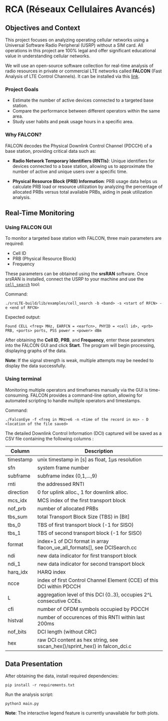 # RCA (Réseaux Cellulaires Avancés)

## Objectives and Context

This project focuses on analyzing operating cellular networks using a Universal Software Radio Peripheral (USRP) without a SIM card. All operations in this project are 100% legal and offer significant educational value in understanding cellular networks.

We will use an open-source software collection for real-time analysis of radio resources in private or commercial LTE networks called **FALCON** (Fast Analysis of LTE Control Channels). It can be installed via this [link](https://github.com/falkenber9/falcon).

### Project Goals
- Estimate the number of active devices connected to a targeted base station.
- Compare the performance between different operators within the same area.
- Study user habits and peak usage hours in a specific area.

### Why FALCON?
FALCON decodes the Physical Downlink Control Channel (PDCCH) of a base station, providing critical data such as:

- **Radio Network Temporary Identifiers (RNTIs)**: Unique identifiers for devices connected to a base station, allowing us to approximate the number of active and unique users over a specific time.

- **Physical Resource Block (PRB) Information**: PRB usage data helps us calculate PRB load or resource utilization by analyzing the percentage of allocated PRBs versus total available PRBs, aiding in peak utilization analysis.




## Real-Time Monitoring
### Using FALCON GUI

To monitor a targeted base station with FALCON, three main parameters are required:
- Cell ID
- PRB (Physical Resource Block)
- Frequency

These parameters can be obtained using the **srsRAN** software. Once srsRAN is installed, connect the USRP to your machine and use the [`cell_search`](https://github.com/srsran/srsRAN_4G/blob/master/lib/examples/cell_search.c) tool:

Command:

`./srsLTE-build/lib/examples/cell_search -b <band> -s <start of RFCN> -e <end of RFCN>`

Expected output:

`Found CELL <freq> MHz, EARFCN = <earfcn>, PHYID = <cell id>, <prb> PRB, <ports> ports, PSS power = <power> dBm`

After obtaining the **Cell ID**, **PRB**, and **Frequency**, enter these parameters into the FALCON GUI and click **Start**. The program will begin processing, displaying graphs of the data.

**Note**: If the signal strength is weak, multiple attempts may be needed to display the data successfully.


### Using terminal
Monitoring multiple operators and timeframes manually via the GUI is time-consuming. FALCON provides a command-line option, allowing for automated scripting to handle multiple operators and timestamps.

Command:

`./FalconEye -f <freq in MHz>e6 -n <time of the record in ms> - D <location of the file saved>`

The detailed Downlink Control Information (DCI) captured will be saved as a CSV file containing the following columns :

|**Column**   |**Description**                                                            |
|-------------|---------------------------------------------------------------------------|
|timestamp    |unix timestamp in [s] as float, 1µs resolution                             |
|sfn          |system frame number                                                        |
|subframe     |subframe index {0,1,...,9}                                                 |
|rnti         |the addressed RNTI                                                         |
|direction    |0 for uplink alloc., 1 for downlink alloc.                                 |
|mcs_idx      |MCS index of the first transport block                                     |
|nof_prb      |number of allocated PRBs                                                   |
|tbs_sum      |total Transport Block Size (TBS) in [Bit]                                  |
|tbs_0        |TBS of first transport block (-1 for SISO)                                 |
|tbs_1        |TBS of second transport block (-1 for SISO)                                |
|format       |index+1 of DCI format in array flacon_ue_all_formats[], see DCISearch.cc   |
|ndi          |new data indicator for first transport block                               |
|ndi_1        |new data indicator for second transport block                              |
|harq_idx     |HARQ index                                                                 |
|ncce         |index of first Control Channel Element (CCE) of this DCI within PDCCH      |
|L            |aggregation level of this DCI {0..3}, occupies 2^L consecutive CCEs.       |
|cfi          |number of OFDM symbols occupied by PDCCH                                   |
|histval      |number of occurences of this RNTI within last 200ms                        |
|nof_bits     |DCI length (without CRC)                                                   |
|hex          |raw DCI content as hex string, see sscan_hex()/sprint_hex() in falcon_dci.c|




## Data Presentation

After obtaining the data, install required dependencies:

`pip install -r requirements.txt`

Run the analysis script:

`python3 main.py`

**Note**: The interactive legend feature is currently unavailable for both plots.




